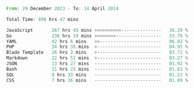 
<!--START_SECTION:waka-->

```rust
From: 29 December 2023 - To: 14 April 2024

Total Time: 696 hrs 47 mins

JavaScript       267 hrs 45 mins >>>>>>>>>>---------------   38.29 %
Go               236 hrs 19 mins >>>>>>>>-----------------   33.79 %
YAML             42 hrs 6 mins   >>-----------------------   06.02 %
PHP              34 hrs 35 mins  >------------------------   04.95 %
Blade Template   26 hrs 2 mins   >------------------------   03.72 %
Markdown         22 hrs 51 mins  >------------------------   03.27 %
JSON             13 hrs 27 mins  -------------------------   01.92 %
Bash             11 hrs 25 mins  -------------------------   01.63 %
SQL              8 hrs 33 mins   -------------------------   01.22 %
CSS              7 hrs 36 mins   -------------------------   01.09 %
```

<!--END_SECTION:waka-->
<!---
Abedmuh/Abedmuh is a ✨ special ✨ repository because its `README.md` (this file) appears on your GitHub profile.
You can click the Preview link to take a look at your changes.
--->
